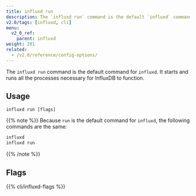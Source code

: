 ```yaml
---
title: influxd run
description: The `influxd run` command is the default `influxd` command and starts the influxd server.
v2.0/tags: [influxd, cli]
menu:
  v2_0_ref:
    parent: influxd
weight: 201
related:
  - /v2.0/reference/config-options/
---
```


The `influxd run` command is the default command for `influxd`.
It starts and runs all the processes necessary for InfluxDB to function.

## Usage

```
influxd run [flags]
```

{{% note %}}
Because `run` is the default command for `influxd`, the following commands are the same:

```bash
influxd
influxd run
```
{{% /note %}}

## Flags

{{% cli/influxd-flags %}}
